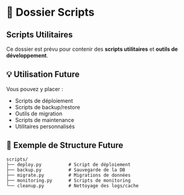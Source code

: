 # 🔧 Dossier Scripts

## Scripts Utilitaires

Ce dossier est prévu pour contenir des **scripts utilitaires** et **outils de développement**.

## 💡 Utilisation Future

Vous pouvez y placer :
- Scripts de déploiement
- Scripts de backup/restore
- Outils de migration
- Scripts de maintenance
- Utilitaires personnalisés

## 📝 Exemple de Structure Future

```
scripts/
├── deploy.py          # Script de déploiement
├── backup.py          # Sauvegarde de la DB
├── migrate.py         # Migrations de données
├── monitoring.py      # Scripts de monitoring
└── cleanup.py         # Nettoyage des logs/cache
```
